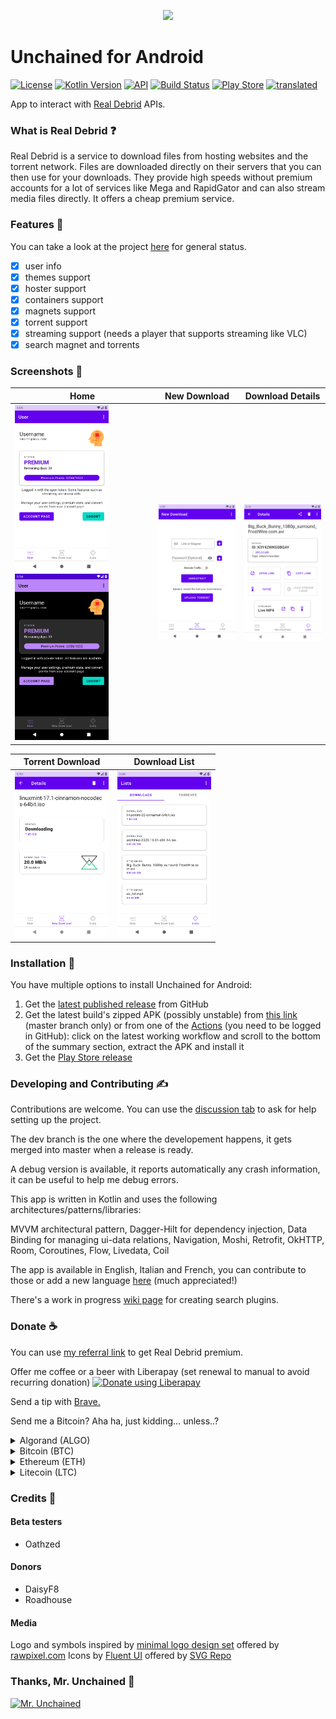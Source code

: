 <p align="center">
  <img width="300" src="https://raw.githubusercontent.com/LivingWithHippos/unchained-android/master/extra_assets/graphics/logo.svg">
</p>

# Unchained for Android

[![License](https://img.shields.io/badge/License-GPLv3-blue.svg)](https://www.gnu.org/licenses/gpl-3.0)    [![Kotlin Version](https://img.shields.io/badge/kotlin-1.5.30-blue)](http://kotlinlang.org/)    [![API](https://img.shields.io/badge/API-22%2B-brightgreen.svg?style=flat)](https://android-arsenal.com/api?level=22)    [![Build Status](https://img.shields.io/github/workflow/status/LivingWithHippos/unchained-android/Build)](https://github.com/LivingWithHippos/unchained-android/actions)    [![Play Store](https://img.shields.io/badge/play%20store-available-brightgreen)](https://play.google.com/store/apps/details?id=com.github.livingwithhippos.unchained) [![translated](https://localization.professiona.li/widgets/unchained-for-android/-/strings/svg-badge.svg)](https://localization.professiona.li/engage/unchained-for-android/)



App to interact with [Real Debrid](https://real-debrid.com/) APIs.

### What is Real Debrid :question:

Real Debrid is a service to download files from hosting websites and the torrent network.
Files are downloaded directly on their servers that you can then use for your downloads.
They provide high speeds without premium accounts for a lot of services like Mega and RapidGator
and can also stream media files directly. It offers a cheap premium service.

### Features :memo:

You can take a look at the project [here](https://github.com/LivingWithHippos/unchained-android/projects/1) for general status.

- [x] user info
- [x] themes support
- [x] hoster support
- [x] containers support
- [x] magnets support
- [x] torrent support
- [x] streaming support (needs a player that supports streaming like VLC)
- [x] search magnet and torrents

### Screenshots :iphone:

| Home  | New Download | Download Details |
| ------------- | ------------- | ------------- |
| <img width="150" src="/extra_assets/screenshots/home.png?raw=true" alt="User Screen"> <img width="150" src="/extra_assets/screenshots/home_dark.png?raw=true" alt="Dark User Screen"> | <img width="150" src="/extra_assets/screenshots/new_download.png?raw=true" alt="New Download Screen">  | <img width="150" src="/extra_assets/screenshots/download_details_streaming.png?raw=true" alt="Download Details Screen">  |


| Torrent Download                                                                                             | Download List                                                                                   |
|--------------------------------------------------------------------------------------------------------------|-------------------------------------------------------------------------------------------------|
| <img width="150" src="/extra_assets/screenshots/torrent_details.png?raw=true" alt="Torrent Download Screen"> | <img width="150" src="/extra_assets/screenshots/download_list.png?raw=true" alt="Download List Screen"> |

### Installation :calling:

You have multiple options to install Unchained for Android:

1. Get the [latest published release](https://github.com/LivingWithHippos/unchained-android/releases) from GitHub
2. Get the latest build's zipped APK (possibly unstable) from [this link](https://nightly.link/LivingWithHippos/unchained-android/workflows/build.yaml/master) (master branch only) or from one of the [Actions](https://github.com/LivingWithHippos/unchained-android/actions) (you need to be logged in GitHub): click on the latest working workflow and scroll to the bottom of the summary section, extract the APK and install it
3. Get the [Play Store release](https://play.google.com/store/apps/details?id=com.github.livingwithhippos.unchained)

### Developing and Contributing :writing_hand:


Contributions are welcome. You can use the [discussion tab](https://github.com/LivingWithHippos/unchained-android/discussions) to ask for help setting up the project.

The dev branch is the one where the developement happens, it gets merged into master when a release is ready.

A debug version is available, it reports automatically any crash information, it can be useful to help me debug errors.

This app is written in Kotlin and uses the following architectures/patterns/libraries:

MVVM architectural pattern, Dagger-Hilt for dependency injection, Data Binding for managing ui-data relations, Navigation, Moshi, Retrofit, OkHTTP, Room, Coroutines, Flow, Livedata, Coil

The app is available in English, Italian and French, you can contribute to those or add a new language [here](https://localization.professiona.li/engage/unchained-for-android/) (much appreciated!)

There's a work in progress [wiki page](https://github.com/LivingWithHippos/unchained-android/wiki/Search-Engine) for creating search plugins.

### Donate :coffee:

You can use [my referral link](http://real-debrid.com/?id=78841) to get Real Debrid premium.

Offer me coffee or a beer with Liberapay (set renewal to manual to avoid recurring donation) <noscript><a href="https://liberapay.com/LivingWithHippos/donate"><img alt="Donate using Liberapay" src="https://liberapay.com/assets/widgets/donate.svg"></a></noscript>

Send a tip with [Brave.](https://brave.com/liv466)

Send me a Bitcoin? Aha ha, just kidding… unless..?

<details>
<summary>Algorand (ALGO)</summary>
<br>
TO5D7VGONQRZR7P52EF2C3RJWLYNDA3E53F6SO3XCEGUHMSS3EH3D3TG6I
</details>

<details>
<summary>Bitcoin (BTC)</summary>
<br>
1PNZXRz77idWGhbMTRTG8iAuqnYY6tatb7
</details>

<details>
<summary>Ethereum (ETH)</summary>
<br>
0xf97bb71c898ac6d71c9fe065138b7134009f0599
</details>

<details>
<summary>Litecoin (LTC)</summary>
<br>
LWeoBVVmaYAiZ3oGaLAV9sV2dvY62XxdCF
</details>

### Credits :crown:

#### Beta testers

- Oathzed

#### Donors

- DaisyF8
- Roadhouse

#### Media

Logo and symbols inspired by [minimal logo design set](https://www.rawpixel.com/image/843352/minimal-logo-designs-set) offered by [rawpixel.com](https://www.rawpixel.com)
Icons by [Fluent UI](https://www.svgrepo.com/collection/fluent-ui-icons-outlined/) offered by [SVG Repo](https://www.svgrepo.com/)

### Thanks, Mr. Unchained :muscle:

<a href="https://imgbb.com/"><img src="https://i.ibb.co/grzjQsT/Oliva.jpg" width=300 alt="Mr. Unchained" border="0"></a>

